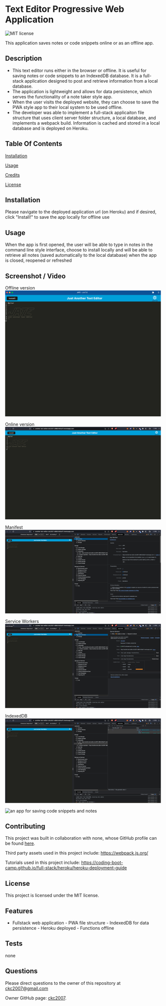 # Text Editor Progressive Web Application

![MIT license](https://img.shields.io/badge/license-MIT-blue.svg)

This application saves notes or code snippets online or as an offline app.

## Description

- This text editor runs either in the browser or offline. It is useful for saving notes or code snippets to an IndexedDB database. It is a full-stack application designed to post and retrieve information from a local database.
- The application is lightweight and allows for data persistence, which serves the functionality of a note taker style app.
- When the user visits the deployed website, they can choose to save the PWA style app to their local system to be used offline.
- The developer was able to implement a full-stack applicaiton file structure that uses client server folder structure, a local database, and implements a webpack build. Information is cached and stored in a local database and is deployed on Heroku.

## Table Of Contents

[Installation](#installation)

[Usage](#usage)

[Credits](#credits)

[License](#license)

## Installation

Please navigate to the deployed application url (on Heroku) and if desired, click "Install!" to save the app locally for offline use

## Usage

When the app is first opened, the user will be able to type in notes in the command line style interface, choose to install locally and will be able to retrieve all notes (saved automatically to the local database) when the app is closed, reopened or refreshed

## Screenshot / Video

Offline version
![screenshot](./assets/images/Screen%20Shot%202023-07-17%20at%204.22.11%20PM.png)

Online version
![screenshot](./assets/images/Screen%20Shot%202023-07-17%20at%204.20.35%20PM.png)

Manifest
![screenshot](./assets/images/Screen%20Shot%202023-07-17%20at%204.20.51%20PM.png)

Service Workers
![screenshot](./assets/images/Screen%20Shot%202023-07-17%20at%204.21.00%20PM.png)

IndexedDB
![screenshot](./assets/images/Screen%20Shot%202023-07-17%20at%204.21.18%20PM.png)

![an app for saving code snippets and notes](https://another-text-editor-ckc2007-d86b7e50a2f1.herokuapp.com/ "an app for saving code snippets and notes")

## Contributing

This project was built in collaboration with none,
whose GitHub profile can be found [here](none).

Third party assets used in this project include:
https://webpack.js.org/

Tutorials used in this project include:
https://coding-boot-camp.github.io/full-stack/heroku/heroku-deployment-guide

## License

This project is licensed under the MIT license.

## Features

- Fullstack web application - PWA file structure - IndexedDB for data persistence - Heroku deployed - Functions offline

## Tests

none

## Questions

Please direct questions to the owner of this repository at ckc2007@gmail.com

Owner GitHub page:
[ckc2007](https://github.com/ckc2007).
